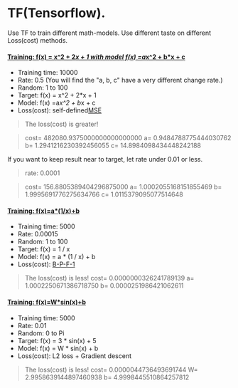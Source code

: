 # TF(Tensorflow).

Use TF to train different math-models. Use different taste on different Loss(cost) methods.
 
#### [Training: f(x) = x^2 + 2*x + 1 with model  f(x) =a*x^2 + b*x + c](quadratic.py)

- Training time: 10000
- Rate: 0.5 (You will find the "a, b, c" have a very different change rate.)
- Random: 1 to 100
- Target: f(x) = x^2 + 2*x + 1
- Model: f(x) =a*x^2 + b*x + c
- Loss(cost): self-defined[MSE](http://img.blog.csdn.net/20170522211318316?watermark/2/text/aHR0cDovL2Jsb2cuY3Nkbi5uZXQvbWFyc2poYW8=/font/5a6L5L2T/fontsize/400/fill/I0JBQkFCMA==/dissolve/70/gravity/SouthEast)
> The loss(cost) is greater! 

> cost= 482080.9375000000000000000 a= 0.9484788775444030762 b= 1.2941216230392456055 c= 14.8984098434448242188

If you want to keep result near to target, let rate under 0.01 or less.

> rate: 0.0001

> cost= 156.8805389404296875000 a= 1.0002055168151855469 b= 1.9995691776275634766 c= 1.0115379095077514648


#### [Training: f(x)=a*(1/x)+b](reciprocal.py)
- Training time: 5000
- Rate: 0.00015
- Random: 1 to 100
- Target: f(x) = 1 / x
- Model: f(x) = a * (1 / x) + b
- Loss(cost):  [B-P-F-1](http://upload-images.jianshu.io/upload_images/4593922-4d24d17a6a2d6a8b.jpg?imageMogr2/auto-orient/strip)
> The loss(cost) is less! cost= 0.0000000326241789139 a= 1.0002250671386718750 b= 0.0000251986421062611

#### [Training: f(x)=W*sin(x)+b](sin.py)
- Training time: 5000
- Rate:  0.01
- Random: 0 to Pi
- Target: f(x) = 3 * sin(x) + 5
- Model: f(x) = W * sin(x) + b
- Loss(cost): L2 loss + Gradient descent
> The loss(cost) is less! cost= 0.0000044736493691744 W= 2.9958639144897460938 b= 4.9998445510864257812
